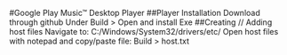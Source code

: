 #Google Play Music™ Desktop Player
##Player Installation
Download through github
Under Build > Open and install Exe
##Creating // Adding host files
Navigate to:
C:/Windows/System32/drivers/etc/
Open host files with notepad and copy/paste file:
Build > host.txt